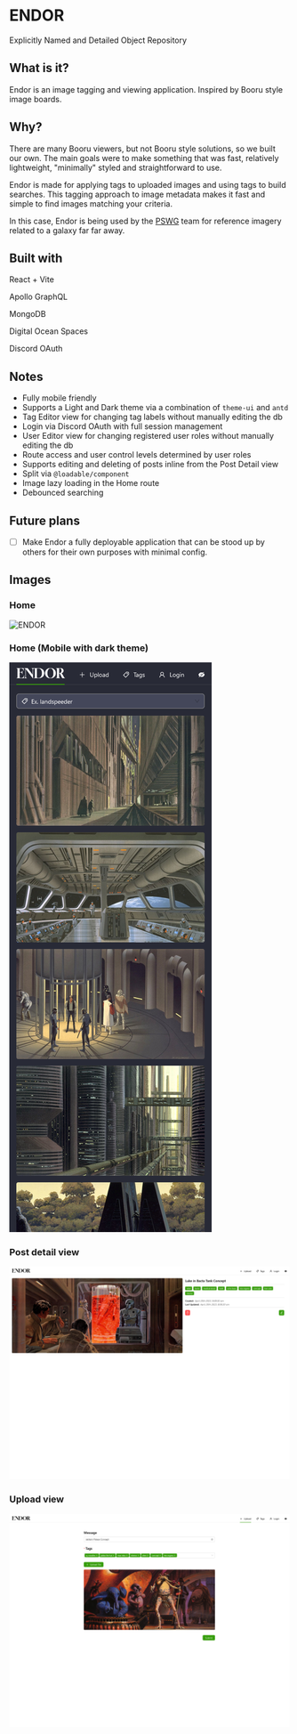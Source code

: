 # ENDOR

Explicitly Named and Detailed Object Repository

## What is it?

Endor is an image tagging and viewing application. Inspired by Booru style image boards.

## Why?

There are many Booru viewers, but not Booru style solutions, so we built our own. The main goals were to make something that was fast, relatively lightweight, "minimally" styled and straightforward to use.

Endor is made for applying tags to uploaded images and using tags to build searches. This tagging approach to image metadata makes it fast and simple to find images matching your criteria.

In this case, Endor is being used by the [PSWG](https://github.com/Parzivail-Modding-Team/GalaxiesParzisStarWarsMod) team for reference imagery related to a galaxy far far away.

## Built with

React + Vite

Apollo GraphQL

MongoDB

Digital Ocean Spaces

Discord OAuth

## Notes

- Fully mobile friendly
- Supports a Light and Dark theme via a combination of `theme-ui` and `antd`
- Tag Editor view for changing tag labels without manually editing the db
- Login via Discord OAuth with full session management
- User Editor view for changing registered user roles without manually editing the db
- Route access and user control levels determined by user roles
- Supports editing and deleting of posts inline from the Post Detail view
- Split via `@loadable/component`
- Image lazy loading in the Home route
- Debounced searching

## Future plans

- [ ] Make Endor a fully deployable application that can be stood up by others for their own purposes with minimal config.

## Images

### Home

![ENDOR](./assets/endor_1.png)

### Home (Mobile with dark theme)

![ENDOR](./assets/endor_5.png)

### Post detail view

![ENDOR](./assets/endor_2.png)

### Upload view

![ENDOR](./assets/endor_4.png)
